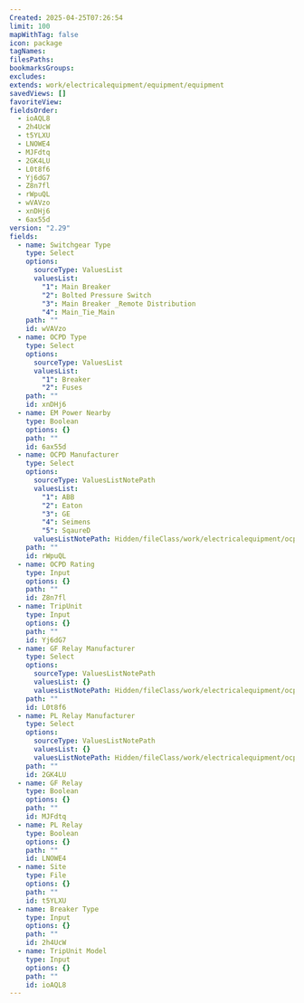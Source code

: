 ```yaml
---
Created: 2025-04-25T07:26:54
limit: 100
mapWithTag: false
icon: package
tagNames: 
filesPaths: 
bookmarksGroups: 
excludes: 
extends: work/electricalequipment/equipment/equipment
savedViews: []
favoriteView: 
fieldsOrder:
  - ioAQL8
  - 2h4UcW
  - t5YLXU
  - LNOWE4
  - MJFdtq
  - 2GK4LU
  - L0t8f6
  - Yj6dG7
  - Z8n7fl
  - rWpuQL
  - wVAVzo
  - xnDHj6
  - 6ax55d
version: "2.29"
fields:
  - name: Switchgear Type
    type: Select
    options:
      sourceType: ValuesList
      valuesList:
        "1": Main Breaker
        "2": Bolted Pressure Switch
        "3": Main Breaker _Remote Distribution
        "4": Main_Tie_Main
    path: ""
    id: wVAVzo
  - name: OCPD Type
    type: Select
    options:
      sourceType: ValuesList
      valuesList:
        "1": Breaker
        "2": Fuses
    path: ""
    id: xnDHj6
  - name: EM Power Nearby
    type: Boolean
    options: {}
    path: ""
    id: 6ax55d
  - name: OCPD Manufacturer
    type: Select
    options:
      sourceType: ValuesListNotePath
      valuesList:
        "1": ABB
        "2": Eaton
        "3": GE
        "4": Seimens
        "5": SqaureD
      valuesListNotePath: Hidden/fileClass/work/electricalequipment/ocpd/ocpdmanufacturer_list.md
    path: ""
    id: rWpuQL
  - name: OCPD Rating
    type: Input
    options: {}
    path: ""
    id: Z8n7fl
  - name: TripUnit
    type: Input
    options: {}
    path: ""
    id: Yj6dG7
  - name: GF Relay Manufacturer
    type: Select
    options:
      sourceType: ValuesListNotePath
      valuesList: {}
      valuesListNotePath: Hidden/fileClass/work/electricalequipment/ocpd/ocpdmanufacturer_list.md
    path: ""
    id: L0t8f6
  - name: PL Relay Manufacturer
    type: Select
    options:
      sourceType: ValuesListNotePath
      valuesList: {}
      valuesListNotePath: Hidden/fileClass/work/electricalequipment/ocpd/ocpdmanufacturer_list.md
    path: ""
    id: 2GK4LU
  - name: GF Relay
    type: Boolean
    options: {}
    path: ""
    id: MJFdtq
  - name: PL Relay
    type: Boolean
    options: {}
    path: ""
    id: LNOWE4
  - name: Site
    type: File
    options: {}
    path: ""
    id: t5YLXU
  - name: Breaker Type
    type: Input
    options: {}
    path: ""
    id: 2h4UcW
  - name: TripUnit Model
    type: Input
    options: {}
    path: ""
    id: ioAQL8
---
```

